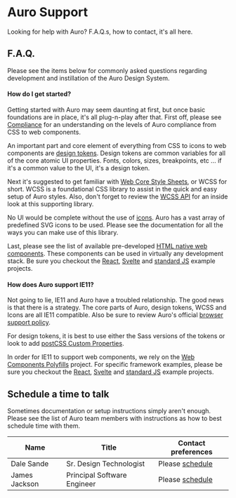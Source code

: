 # Auro Support

Looking for help with Auro? F.A.Q.s, how to contact, it's all here.

## F.A.Q.

Please see the items below for commonly asked questions regarding development and instillation of the Auro Design System.

#### How do I get started?

Getting started with Auro may seem daunting at first, but once basic foundations are in place, it's all plug-n-play after that. First off, please see [Compliance](/getting-started/developers/compliance) for an understanding on the levels of Auro compliance from CSS to web components.

An important part and core element of everything from CSS to icons to web components are [design tokens](getting-started/developers/design-tokens). Design tokens are common variables for all of the core atomic UI properties. Fonts, colors, sizes, breakpoints, etc ... if it's a common value to the UI, it's a design token.

Next it's suggested to get familiar with [Web Core Style Sheets](/webcorestylesheets), or WCSS for short. WCSS is a foundational CSS library to assist in the quick and easy setup of Auro styles. Also, don't forget to review the [WCSS API](https://alaskaairlines.github.io/WebCoreStyleSheets/) for an inside look at this supporting library.

No UI would be complete without the use of [icons](/icons/overview). Auro has a vast array of predefined SVG icons to be used. Please see the documentation for all the ways you can make use of this library.

Last, please see the list of available pre-developed [HTML native web components](/component-status). These components can be used in virtually any development stack. Be sure you checkout the [React](/reactSetup), [Svelte](/svelteSetup) and [standard JS](/javascriptSetup) example projects.

#### How does Auro support IE11?

Not going to lie, IE11 and Auro have a troubled relationship. The good news is that there is a strategy. The core parts of Auro, design tokens, WCSS and Icons are all IE11 compatible. Also be sure to review Auro's official [browser support policy](/support/browsersSupport).

For design tokens, it is best to use either the Sass versions of the tokens or look to add [postCSS Custom Properties](https://github.com/postcss/postcss-custom-properties).

In order for IE11 to support web components, we rely on the [Web Components Polyfills](/support/polyfills/webcomponentsjs) project. For specific framework examples, please be sure you checkout the [React](/reactSetup), [Svelte](/svelteSetup) and [standard JS](/javascriptSetup) example projects.



## Schedule a time to talk

Sometimes documentation or setup instructions simply aren't enough. Please see the list of Auro team members with instructions as how to best schedule time with them.

| Name | Title | Contact preferences |
| --- | --- | --- |
| Dale Sande | Sr. Design Technologist | Please [schedule](https://calendly.com/dalesande) |
| James Jackson | Principal Software Engineer | Please [schedule](https://calendly.com/james-jackson2/auro)
